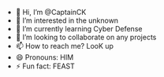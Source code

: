 - 👋 Hi, I’m @CaptainCK
- 👀 I’m interested in the unknown
- 🌱 I’m currently learning Cyber Defense
- 💞️ I’m looking to collaborate on any projects
- 📫 How to reach me? LooK up
- 😄 Pronouns: HIM
- ⚡ Fun fact: FEAST

<!---
CaptainCK-FEAST/CaptainCK-FEAST is a ✨ special ✨ repository because its `README.md` (this file) appears on your GitHub profile.
You can click the Preview link to take a look at your changes.
--->
